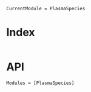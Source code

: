 ```@meta; 
CurrentModule = PlasmaSpecies
```

# Index
```@index
```

# API

```@autodocs
Modules = [PlasmaSpecies]
```
